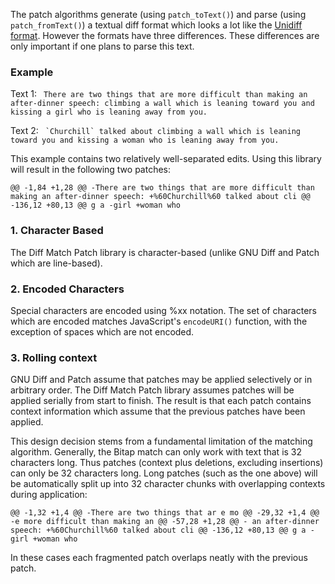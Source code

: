 The patch algorithms generate (using `patch_toText()`) and parse (using `patch_fromText()`) a textual diff format which looks a lot like the [Unidiff format](https://en.wikipedia.org/wiki/Diff_utility#Unified_format). However the formats have three differences. These differences are only important if one plans to parse this text.

### Example
Text 1: ``` There are two things that are more difficult than making an after-dinner speech: climbing a wall which is leaning toward you and kissing a girl who is leaning away from you.```

Text 2: ``` `Churchill` talked about climbing a wall which is leaning toward you and kissing a woman who is leaning away from you.```

This example contains two relatively well-separated edits. Using this library will result in the following two patches:

```@@ -1,84 +1,28 @@ -There are two things that are more difficult than making an after-dinner speech: +%60Churchill%60 talked about cli @@ -136,12 +80,13 @@ g a -girl +woman who```

### 1. Character Based

The Diff Match Patch library is character-based (unlike GNU Diff and Patch which are line-based).

### 2. Encoded Characters

Special characters are encoded using %xx notation. The set of characters which are encoded matches JavaScript's `encodeURI()` function, with the exception of spaces which are not encoded.

### 3. Rolling context

GNU Diff and Patch assume that patches may be applied selectively or in arbitrary order. The Diff Match Patch library assumes patches will be applied serially from start to finish. The result is that each patch contains context information which assume that the previous patches have been applied.

This design decision stems from a fundamental limitation of the matching algorithm. Generally, the Bitap match can only work with text that is 32 characters long. Thus patches (context plus deletions, excluding insertions) can only be 32 characters long. Long patches (such as the one above) will be automatically split up into 32 character chunks with overlapping contexts during application:

`@@ -1,32 +1,4 @@ -There are two things that ar e mo @@ -29,32 +1,4 @@ -e more difficult than making an @@ -57,28 +1,28 @@ - an after-dinner speech: +%60Churchill%60 talked about cli @@ -136,12 +80,13 @@ g a -girl +woman who`

In these cases each fragmented patch overlaps neatly with the previous patch.